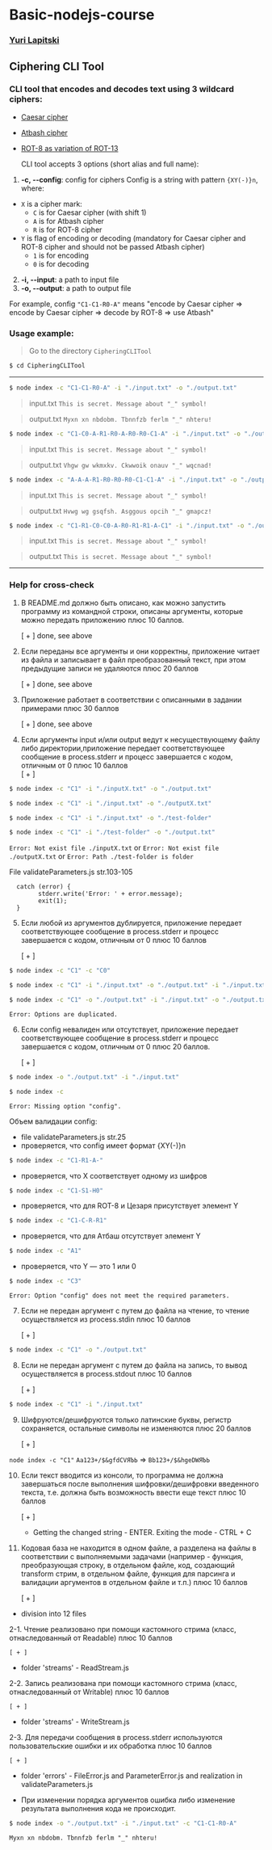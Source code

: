 # Basic-nodejs-course
### [Yuri Lapitski](lyurik@tut.by)
## Ciphering CLI Tool
### CLI tool that encodes and decodes text using 3 wildcard ciphers:
* [Caesar cipher](https://en.wikipedia.org/wiki/Caesar_cipher)
* [Atbash cipher](https://en.wikipedia.org/wiki/Atbash)
* [ROT-8 as variation of ROT-13](https://en.wikipedia.org/wiki/ROT13)
  
  CLI tool accepts 3 options (short alias and full name):

1.  **-c, --config**: config for ciphers
Config is a string with pattern `{XY(-)}n`, where:
  * `X` is a cipher mark:
    * `C` is for Caesar cipher (with shift 1)
    * `A` is for Atbash cipher
    * `R` is for ROT-8 cipher
  * `Y` is flag of encoding or decoding (mandatory for Caesar cipher and ROT-8 cipher and should not be passed Atbash cipher)
    * `1` is for encoding
    * `0` is for decoding
2.  **-i, --input**: a path to input file
3.  **-o, --output**: a path to output file

For example, config `"C1-C1-R0-A"` means "encode by Caesar cipher => encode by Caesar cipher => decode by ROT-8 => use Atbash"


### Usage example:  

> Go to the directory `CipheringCLITool`
```bash
$ cd CipheringCLITool
```
---------------------------------------------------------------
```bash
$ node index -c "C1-C1-R0-A" -i "./input.txt" -o "./output.txt"
```

> input.txt
> `This is secret. Message about "_" symbol!`

> output.txt
> `Myxn xn nbdobm. Tbnnfzb ferlm "_" nhteru!`

```bash
$ node index -c "C1-C0-A-R1-R0-A-R0-R0-C1-A" -i "./input.txt" -o "./output.txt"
```

> input.txt
> `This is secret. Message about "_" symbol!`

> output.txt
> `Vhgw gw wkmxkv. Ckwwoik onauv "_" wqcnad!`

```bash
$ node index -c "A-A-A-R1-R0-R0-R0-C1-C1-A" -i "./input.txt" -o "./output.txt"
```

> input.txt
> `This is secret. Message about "_" symbol!`

> output.txt
> `Hvwg wg gsqfsh. Asggous opcih "_" gmapcz!`

```bash
$ node index -c "C1-R1-C0-C0-A-R0-R1-R1-A-C1" -i "./input.txt" -o "./output.txt"
```

> input.txt
> `This is secret. Message about "_" symbol!`

> output.txt
> `This is secret. Message about "_" symbol!`
--------------------------------------------------------------------------------------



### Help for cross-check

1. В README.md должно быть описано, как можно запустить программу из командной строки, описаны аргументы, которые можно передать приложению плюс 10 баллов.
   
    [ + ] done, see above

2. Если переданы все аргументы и они корректны, приложение читает из файла и записывает в файл преобразованный текст, при этом предыдущие записи не удаляются плюс 20 баллов

    [ + ] done, see above
   
3. Приложение работает в соответствии с описанными в задании примерами плюс 30 баллов
   
    [ + ] done, see above

4. Если аргументы input и/или output ведут к несуществующему файлу либо директории,приложение передает соответствующее сообщение в process.stderr и прoцесс завершается с кодом, отличным от 0 плюс 10 баллов   
    [ + ]  
   
```bash
$ node index -c "C1" -i "./inputX.txt" -o "./output.txt"
```
```bash
$ node index -c "C1" -i "./input.txt" -o "./outputX.txt"
```
```bash
$ node index -c "C1" -i "./input.txt" -o "./test-folder"
```
```bash
$ node index -c "C1" -i "./test-folder" -o "./output.txt"
```

 `Error: Not exist file ./inputX.txt` or `Error: Not exist file ./outputX.txt` or `Error: Path ./test-folder is folder`

File validateParameters.js str.103-105 
``` 
  catch (error) {
        stderr.write('Error: ' + error.message);
        exit(1);
  } 
```   

5. Если любой из аргументов дублируется, приложение передает соответствующее сообщение в process.stderr и прoцесс завершается с кодом, отличным от 0 плюс 10 баллов

    [ + ]  
   
```bash
$ node index -c "C1" -c "C0"
```
```bash
$ node index -c "C1" -i "./input.txt" -o "./output.txt" -i "./input.txt"
```
```bash
$ node index -c "C1" -o "./output.txt" -i "./input.txt" -o "./output.txt"
```  

 `Error: Options are duplicated.` 

6. Если config невалиден или отсутствует, приложение передает соответствующее сообщение в process.stderr и прoцесс завершается с кодом, отличным от 0 плюс 20 баллов. 

    [ + ]  
   
```bash
$ node index -o "./output.txt" -i "./input.txt"
```
```bash
$ node index -c
```

`Error: Missing option "config".`

Объем валидации config:

* file validateParameters.js str.25
* проверяется, что config имеет формат {XY(-)}n
  
```bash
$ node index -c "C1-R1-A-"
```

* проверяется, что X соответствует одному из шифров
  
```bash
$ node index -c "C1-S1-H0"
```

* проверяется, что для ROT-8 и Цезаря присутствует элемент Y
  
```bash
$ node index -c "C1-C-R-R1"
```

* проверяется, что для Атбаш отсутствует элемент Y
  
```bash
$ node index -c "A1"
```
* проверяется, что Y — это 1 или 0

```bash
$ node index -c "C3"
```

`Error: Option "config" does not meet the required parameters.`

7. Если не передан аргумент с путем до файла на чтение, то чтение осуществляется из process.stdin плюс 10 баллов

    [ + ]  
   
```bash
$ node index -c "C1" -o "./output.txt"
```

8. Если не передан аргумент с путем до файла на запись, то вывод осуществляется в process.stdout плюс 10 баллов

    [ + ]  

```bash
$ node index -c "C1" -i "./input.txt"
```

9. Шифруются/дешифруются только латинские буквы, регистр сохраняется, остальные символы не изменяются плюс 20 баллов

    [ + ]  

`node index -c "C1"` `Aa123+/$&gfdCVЯЪЬ` => `Bb123+/$&hgeDWЯЪЬ`

10. Если текст вводится из консоли, то программа не должна завершаться после выполнения шифровки/дешифровки введенного текста, т.е. должна быть возможность ввести еще текст плюс 10 баллов

    [ + ]  
   
    * Getting the changed string - ENTER. Exiting the mode - CTRL + C
  
11. Кодовая база не находится в одном файле, а разделена на файлы в соответствии с выполняемыми задачами (например - функция, преобразующая строку, в отдельном файле, код, создающий transform стрим, в отдельном файле, функция для парсинга и валидации аргументов в отдельном файле и т.п.) плюс 10 баллов

    [ + ]  
   
   * division into 12 files 
    
2-1. Чтение реализовано при помощи кастомного стрима (класс, отнаследованный от Readable) плюс 10 баллов

    [ + ]  
  
   * folder 'streams' - ReadStream.js
  
2-2.  Запись реализована при помощи кастомного стрима (класс, отнаследованный от Writable) плюс 10 баллов

    [ + ]  
    
   * folder 'streams' - WriteStream.js

2-3.  Для передачи сообщения в process.stderr используются пользовательские ошибки и их обработка плюс 10 баллов

    [ + ]  
    
   * folder 'errors' - FileError.js and ParameterError.js and realization in validateParameters.js

* При изменении порядка аргументов ошибка либо изменение результата выполнения кода не происходит.
  
```bash
$ node index -o "./output.txt" -i "./input.txt" -c "C1-C1-R0-A"
```
`Myxn xn nbdobm. Tbnnfzb ferlm "_" nhteru!`